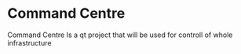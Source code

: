 # Command Centre 

Command Centre Is a qt project that will be used for controll of whole infrastructure
